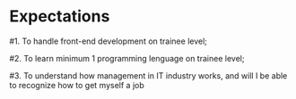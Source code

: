 # Expectations

#1. To handle front-end development on trainee level;

#2. To learn minimum 1 programming lenguage on trainee level;

#3. To understand how management in IT industry works, and will I be able to recognize how to get myself a job
